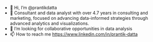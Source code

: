 - 👋 Hi, I’m @prantikdatta
- 👀 Consultant and data analyst with over 4.7 years in consulting and marketing, focused on advancing data-informed strategies through advanced analytics and visualizations.
- 💞️ I’m looking for collaborative opportunities in data analysis
- 📫 How to reach me https://www.linkedin.com/in/prantik-datta


<!---
prantikdatta/prantikdatta is a ✨ special ✨ repository because its `README.md` (this file) appears on your GitHub profile.
You can click the Preview link to take a look at your changes.
--->
